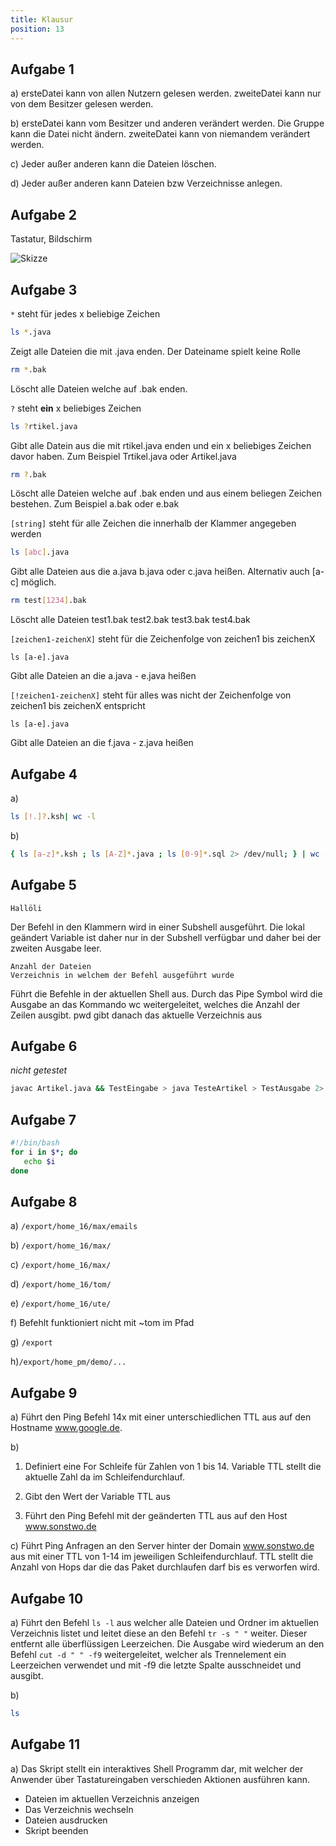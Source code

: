 ```yaml
---
title: Klausur
position: 13
---
```


## Aufgabe 1

a) ersteDatei kann von allen Nutzern gelesen werden. zweiteDatei kann nur von dem Besitzer gelesen werden. 

b) ersteDatei kann vom Besitzer und anderen verändert werden. Die Gruppe kann die Datei nicht ändern. zweiteDatei kann von niemandem verändert werden.

c) Jeder außer anderen kann die Dateien löschen. 

d) Jeder außer anderen kann Dateien bzw Verzeichnisse anlegen. 

## Aufgabe 2

Tastatur, Bildschirm

![Skizze](einausgabe.jpg)


## Aufgabe 3

`*` steht für jedes x beliebige Zeichen
```bash
ls *.java
``` 
Zeigt alle Dateien die mit .java enden. Der Dateiname spielt keine Rolle

```bash
rm *.bak
```
Löscht alle Dateien welche auf .bak enden. 

`?` steht **ein** x beliebiges Zeichen

```bash
ls ?rtikel.java
```
Gibt alle Datein aus die mit rtikel.java enden und ein x beliebiges Zeichen davor haben. Zum Beispiel Trtikel.java oder Artikel.java

```bash
rm ?.bak
```
Löscht alle Dateien welche auf .bak enden und aus einem beliegen Zeichen bestehen. Zum Beispiel a.bak oder e.bak

`[string]` steht für alle Zeichen die innerhalb der Klammer angegeben werden

```bash
ls [abc].java
```
Gibt alle Dateien aus die a.java b.java oder c.java heißen.
Alternativ auch [a-c] möglich. 

```bash
rm test[1234].bak
```
Löscht alle Dateien test1.bak test2.bak test3.bak test4.bak

`[zeichen1-zeichenX]` steht für die Zeichenfolge von zeichen1 bis zeichenX

```
ls [a-e].java
```

Gibt alle Dateien an die a.java - e.java heißen


`[!zeichen1-zeichenX]` steht für alles was nicht der Zeichenfolge von zeichen1 bis zeichenX entspricht

```
ls [a-e].java
```

Gibt alle Dateien an die f.java - z.java heißen

## Aufgabe 4

a) 
```bash
ls [!.]?.ksh| wc -l
```

b) 
```bash
{ ls [a-z]*.ksh ; ls [A-Z]*.java ; ls [0-9]*.sql 2> /dev/null; } | wc -l
```

## Aufgabe 5

```
Hallöli

```

Der Befehl in den Klammern wird in einer Subshell ausgeführt. Die lokal geändert Variable ist daher nur in der Subshell verfügbar und daher bei der zweiten Ausgabe leer. 

```
Anzahl der Dateien
Verzeichnis in welchem der Befehl ausgeführt wurde
```

Führt die Befehle in der aktuellen Shell aus. Durch das Pipe Symbol wird die Ausgabe an das Kommando wc weitergeleitet, welches die Anzahl der Zeilen ausgibt. pwd gibt danach das aktuelle Verzeichnis aus

## Aufgabe 6

*nicht getestet*

```bash
javac Artikel.java && TestEingabe > java TesteArtikel > TestAusgabe 2> TestFehler
```

## Aufgabe 7

```bash
#!/bin/bash 
for i in $*; do 
   echo $i 
done
```

## Aufgabe 8

a) ```/export/home_16/max/emails```

b) ```/export/home_16/max/```

c) ```/export/home_16/max/```

d) ```/export/home_16/tom/```

e) ```/export/home_16/ute/```

f) Befehlt funktioniert nicht mit ~tom im Pfad

g) ```/export```

h)```/export/home_pm/demo/...```

## Aufgabe 9

a) Führt den Ping Befehl 14x mit einer unterschiedlichen TTL aus auf den Hostname www.google.de. 

b)

1. Definiert eine For Schleife für Zahlen von 1 bis 14. Variable TTL stellt die aktuelle Zahl da im Schleifendurchlauf.

3. Gibt den Wert der Variable TTL aus
4. Führt den Ping Befehl mit der geänderten TTL aus auf den Host www.sonstwo.de

c) Führt Ping Anfragen an den Server hinter der Domain www.sonstwo.de aus mit einer TTL von 1-14 im jeweiligen Schleifendurchlauf. TTL stellt die Anzahl von Hops dar die das Paket durchlaufen darf bis es verworfen wird.

## Aufgabe 10

a) Führt den Befehl ```ls -l``` aus welcher alle Dateien und Ordner im aktuellen Verzeichnis listet und leitet diese an den Befehl ```tr -s " "``` weiter. Dieser entfernt alle überflüssigen Leerzeichen. Die Ausgabe wird wiederum an den Befehl ```cut -d " " -f9``` weitergeleitet, welcher als Trennelement ein Leerzeichen verwendet und mit -f9 die letzte Spalte ausschneidet und ausgibt. 

b) 
```bash
ls
```

## Aufgabe 11

a) Das Skript stellt ein interaktives Shell Programm dar, mit welcher der Anwender über Tastatureingaben verschieden Aktionen ausführen kann.
- Dateien im aktuellen Verzeichnis anzeigen
- Das Verzeichnis wechseln
- Dateien ausdrucken
- Skript beenden




